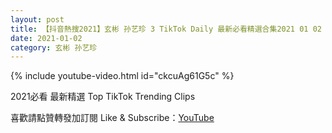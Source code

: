 ```yaml
---
layout: post
title: 【抖音熱搜2021】玄彬 孙艺珍 3 TikTok Daily 最新必看精選合集2021 01 02
date: 2021-01-02
category: 玄彬 孙艺珍
---
```


{% include youtube-video.html id="ckcuAg61G5c" %}

2021必看 最新精選 Top TikTok Trending Clips

喜歡請點贊轉發加訂閱 Like & Subscribe：[YouTube](https://www.youtube.com/channel/UCAoR7VcanIPd04uEq_GIylA/videos)

